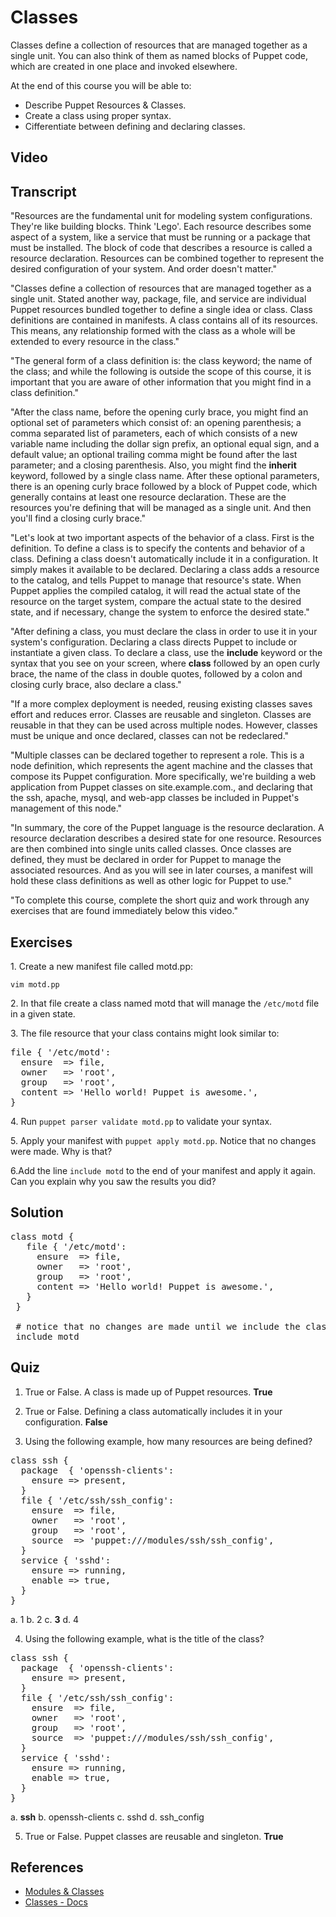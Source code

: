 # Classes
Classes define a collection of resources that are managed together as a single unit. You can also think of them as named blocks of Puppet code, which are created in one place and invoked elsewhere.

At the end of this course you will be able to:

* Describe Puppet Resources & Classes.
* Create a class using proper syntax.
* Cifferentiate between defining and declaring classes.

## Video ##

## Transcript
"Resources are the fundamental unit for modeling system configurations. They're like building blocks. Think 'Lego'. Each resource describes some aspect of a system, like a service that must be running or a package that must be installed. The block of code that describes a resource is called a resource declaration. Resources can be combined together to represent the desired configuration of your system. And order doesn't matter." 

"Classes define a collection of resources that are managed together as a single unit. Stated another way, package, file, and service are individual Puppet resources bundled together to define a single idea or class. Class definitions are contained in manifests. A class contains all of its resources. This means, any relationship formed with the class as a whole will be extended to every resource in the class."

"The general form of a class definition is: the class keyword; the name of the class; and while the following is outside the scope of this course, it is important that you are aware of other information that you might find in a class definition."

"After the class name, before the opening curly brace, you might find an optional set of parameters which consist of: an opening parenthesis; a comma separated list of parameters, each of which consists of a new variable name including the dollar sign prefix, an optional equal sign, and a default value; an optional trailing comma might be found after the last parameter; and a closing parenthesis. Also, you might find the **inherit** keyword, followed by a single class name. After these optional parameters, there is an opening curly brace followed by a block of Puppet code, which generally contains at least one resource declaration. These are the resources you're defining that will be managed as a single unit. And then you'll find a closing curly brace."

"Let's look at two important aspects of the behavior of a class. First is the definition. To define a class is to specify the contents and behavior of a class. Defining a class doesn't automatically include it in a configuration. It simply makes it available to be declared. Declaring a class adds a resource to the catalog, and tells Puppet to manage that resource's state. When Puppet applies the compiled catalog, it will read the actual state of the resource on the target system, compare the actual state to the desired state, and if necessary, change the system to enforce the desired state."

"After defining a class, you must declare the class in order to use it in your system's configuration. Declaring a class directs Puppet to include or instantiate a given class. To declare a class, use the **include** keyword or the syntax that you see on your screen, where **class** followed by an open curly brace, the name of the class in double quotes, followed by a colon and closing curly brace, also declare a class."

"If a more complex deployment is needed, reusing existing classes saves effort and reduces error. Classes are reusable and singleton. Classes are reusable in that they can be used across multiple nodes. However, classes must be unique and once declared, classes can not be redeclared."

"Multiple classes can be declared together to represent a role. This is a node definition, which represents the agent machine and the classes that compose its Puppet configuration. More specifically, we're building a web application from Puppet classes on site.example.com., and declaring that the ssh, apache, mysql, and web-app classes be included in Puppet's management of this node."

"In summary, the core of the Puppet language is the resource declaration. A resource declaration describes a desired state for one resource. Resources are then combined into single units called classes. Once classes are defined, they must be declared in order for Puppet to manage the associated resources. And as you will see in later courses, a manifest will hold these class definitions as well as other logic for Puppet to use."

"To complete this course, complete the short quiz and work through any exercises that are found immediately below this video."


## Exercises ##
1\. Create a new manifest file called motd.pp:

`vim motd.pp`

2\. In that file create a class named motd that will manage the `/etc/motd` file in a given state.

3\. The file resource that your class contains might look similar to:

<pre>file { '/etc/motd':
  ensure  => file,
  owner   => 'root',
  group   => 'root',
  content => 'Hello world! Puppet is awesome.',
}
</pre>

4\. Run `puppet parser validate motd.pp` to validate your syntax.

5\. Apply your manifest with `puppet apply motd.pp`. Notice that no changes were made. Why is that?

6.Add the line `include motd` to the end of your manifest and apply it again. Can you explain why you saw the results you did?

## Solution ##

<pre>
class motd {
   file { '/etc/motd':
     ensure  => file,
     owner   => 'root',
     group   => 'root',
     content => 'Hello world! Puppet is awesome.',
   }
 }

 # notice that no changes are made until we include the class
 include motd
</pre>

## Quiz ##

1. True or False. A class is made up of Puppet resources.
	**True**

2. True or False. Defining a class automatically includes it in your configuration.
	**False**

3. Using the following example, how many resources are being defined?

<pre>
class ssh {
  package  { 'openssh-clients':
    ensure => present,
  }
  file { '/etc/ssh/ssh_config':
    ensure  => file,
    owner   => 'root',
    group   => 'root',
    source  => 'puppet:///modules/ssh/ssh_config',
  }
  service { 'sshd':
    ensure => running,
    enable => true,
  }
}
</pre>

a. 1
b. 2
c. **3**
d. 4

4. Using the following example, what is the title of the class?

<pre>
class ssh {
  package  { 'openssh-clients':
    ensure => present,
  }
  file { '/etc/ssh/ssh_config':
    ensure  => file,
    owner   => 'root',
    group   => 'root',
    source  => 'puppet:///modules/ssh/ssh_config',
  }
  service { 'sshd':
    ensure => running,
    enable => true,
  }
}
</pre>

a. **ssh**
b. openssh-clients
c. sshd
d. ssh_config

5. True or False. Puppet classes are reusable and singleton.
	**True**

## References ##
* [Modules & Classes](http://docs.puppetlabs.com/learning/modules1.html)
* [Classes - Docs](http://docs.puppetlabs.com/puppet/3/reference/lang_classes.html)
